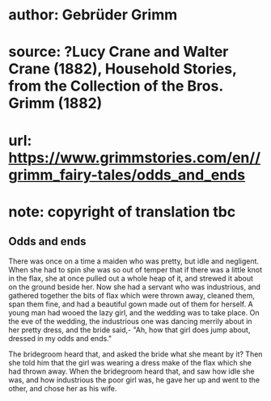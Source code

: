 # author: Gebrüder Grimm
# source: ?Lucy Crane and Walter Crane (1882), Household Stories, from the Collection of the Bros. Grimm (1882)
# url: https://www.grimmstories.com/en//grimm_fairy-tales/odds_and_ends
# note: copyright of translation tbc

## Odds and ends 

There was once on a time a maiden who was pretty, but idle and
negligent. When she had to spin she was so out of temper that if there
was a little knot in the flax, she at once pulled out a whole heap of
it, and strewed it about on the ground beside her. Now she had a servant
who was industrious, and gathered together the bits of flax which were
thrown away, cleaned them, span them fine, and had a beautiful gown made
out of them for herself. A young man had wooed the lazy girl, and the
wedding was to take place. On the eve of the wedding, the industrious
one was dancing merrily about in her pretty dress, and the bride said,-
"Ah, how that girl does jump about, dressed in my odds and ends."

The bridegroom heard that, and asked the bride what she meant by it?
Then she told him that the girl was wearing a dress make of the flax
which she had thrown away. When the bridegroom heard that, and saw how
idle she was, and how industrious the poor girl was, he gave her up and
went to the other, and chose her as his wife.

